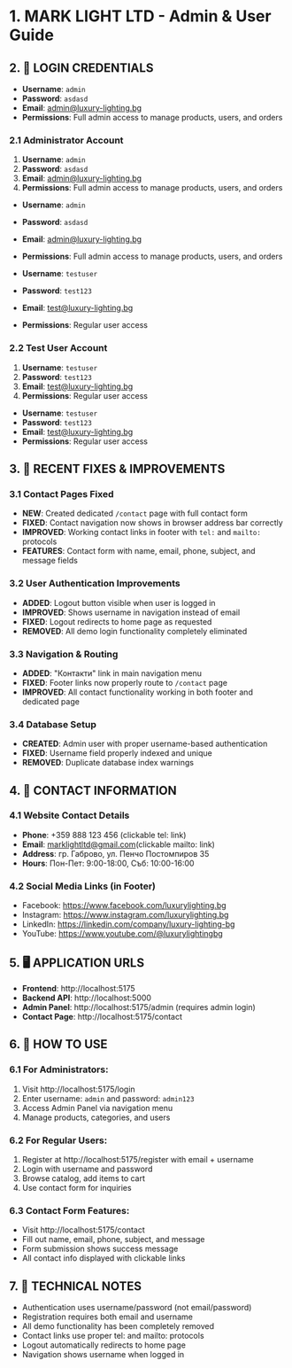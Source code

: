 
# 1. MARK LIGHT LTD - Admin & User Guide


## 2. 🔐 LOGIN CREDENTIALS

- **Username**: `admin`
- **Password**: `asdasd`
- **Email**: admin@luxury-lighting.bg
- **Permissions**: Full admin access to manage products, users, and orders

### 2.1 Administrator Account
1. **Username**: `admin`
2. **Password**: `asdasd`
3. **Email**: admin@luxury-lighting.bg
4. **Permissions**: Full admin access to manage products, users, and orders
- **Username**: `admin`
- **Password**: `asdasd`
- **Email**: admin@luxury-lighting.bg
- **Permissions**: Full admin access to manage products, users, and orders

- **Username**: `testuser`
- **Password**: `test123`
- **Email**: test@luxury-lighting.bg
- **Permissions**: Regular user access

### 2.2 Test User Account
1. **Username**: `testuser`
2. **Password**: `test123`
3. **Email**: test@luxury-lighting.bg
4. **Permissions**: Regular user access
- **Username**: `testuser`
- **Password**: `test123`
- **Email**: test@luxury-lighting.bg
- **Permissions**: Regular user access


## 3. 🚀 RECENT FIXES & IMPROVEMENTS

### 3.1 Contact Pages Fixed
- **NEW**: Created dedicated `/contact` page with full contact form
- **FIXED**: Contact navigation now shows in browser address bar correctly
- **IMPROVED**: Working contact links in footer with `tel:` and `mailto:` protocols
- **FEATURES**: Contact form with name, email, phone, subject, and message fields

### 3.2 User Authentication Improvements
- **ADDED**: Logout button visible when user is logged in
- **IMPROVED**: Shows username in navigation instead of email
- **FIXED**: Logout redirects to home page as requested
- **REMOVED**: All demo login functionality completely eliminated

### 3.3 Navigation & Routing
- **ADDED**: "Контакти" link in main navigation menu
- **FIXED**: Footer links now properly route to `/contact` page
- **IMPROVED**: All contact functionality working in both footer and dedicated page

### 3.4 Database Setup
- **CREATED**: Admin user with proper username-based authentication
- **FIXED**: Username field properly indexed and unique
- **REMOVED**: Duplicate database index warnings


## 4. 📧 CONTACT INFORMATION

### 4.1 Website Contact Details
- **Phone**: +359 888 123 456 (clickable tel: link)
- **Email**: marklightltd@gmail.com(clickable mailto: link)  
- **Address**: гр. Габрово, ул. Пенчо Постомпиров 35
- **Hours**: Пон-Пет: 9:00-18:00, Съб: 10:00-16:00

### 4.2 Social Media Links (in Footer)
- Facebook: https://www.facebook.com/luxurylighting.bg
- Instagram: https://www.instagram.com/luxurylighting.bg  
- LinkedIn: https://linkedin.com/company/luxury-lighting-bg
- YouTube: https://www.youtube.com/@luxurylightingbg


## 5. 🖥️ APPLICATION URLS

- **Frontend**: http://localhost:5175
- **Backend API**: http://localhost:5000
- **Admin Panel**: http://localhost:5175/admin (requires admin login)
- **Contact Page**: http://localhost:5175/contact


## 6. 🎯 HOW TO USE

### 6.1 For Administrators:
1. Visit http://localhost:5175/login
2. Enter username: `admin` and password: `admin123`
3. Access Admin Panel via navigation menu
4. Manage products, categories, and users

### 6.2 For Regular Users:
1. Register at http://localhost:5175/register with email + username
2. Login with username and password
3. Browse catalog, add items to cart
4. Use contact form for inquiries

### 6.3 Contact Form Features:
- Visit http://localhost:5175/contact
- Fill out name, email, phone, subject, and message
- Form submission shows success message
- All contact info displayed with clickable links


## 7. 🔧 TECHNICAL NOTES

- Authentication uses username/password (not email/password)
- Registration requires both email and username
- All demo functionality has been completely removed
- Contact links use proper tel: and mailto: protocols
- Logout automatically redirects to home page
- Navigation shows username when logged in

